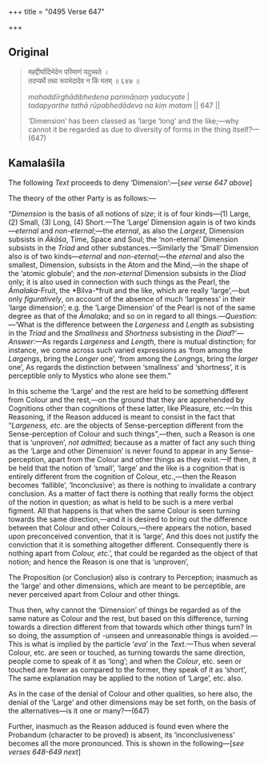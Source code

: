 +++
title = "0495 Verse 647"

+++
## Original 
>
> महद्दीर्घादिभेदेन परिमाणं यदुच्यते ।  
> तदप्यर्थे तथा रूपभेदादेव न किं मतम् ॥ ६४७ ॥ 
>
> *mahaddīrghādibhedena parimāṇaṃ yaducyate* \|  
> *tadapyarthe tathā rūpabhedādeva na kiṃ matam* \|\| 647 \|\| 
>
> ‘Dimension’ has been classed as ‘large ‘long’ and the like;—why cannot it be regarded as due to diversity of forms in the thing itself?—(647)



## Kamalaśīla

The following *Text* proceeds to deny ‘Dimension’:—[*see verse 647 above*]

The theory of the other Party is as follows:—

“*Dimension* is the basis of all notions of *size*; it is of four kinds—(1) Large, (2) Small, (3) Long, (4) Short.—The ‘Large’ Dimension again is of two kinds—*eternal* and *non-eternal*;—the *eternal*, as also the *Largest*, Dimension subsists in *Ākāśa*, Time, Space and Soul; the ‘non-eternal’ Dimension subsists in the *Triad* and other substances.—Similarly the ‘Small’ Dimension also is of two kinds—*eternal* and *non-eternal*;—the *eternal* and also the smallest, Dimension, subsists in the Atom and the Mind,—in the shape of the ‘atomic globule’; and the *non-eternal* Dimension subsists in the *Diad* only; it is also used in connection with such things as the Pearl, the *Āmalaka*-Fruit, the *Bilva-*fruit and the like, which are really ‘large’,—but only *figuratively*, on account of the absence of much ‘largeness’ in their ‘large dimension’; e.g. the ‘Large Dimension’ of the Pearl is not of the same degree as that of the *Āmalaka*; and so on in regard to all things.—*Question*:—‘What is the difference between the *Largeness* and *Length* as subsisting in the *Triad* and the *Smallness* and *Shortness* subsisting in the *Diad*?’—*Answer*:—As regards *Largeness* and *Length*, there is mutual distinction; for instance, we come across such varied expressions as ‘from among the *Large*ngs, bring the *Longer* one’, ‘from among the *Long*ngs, bring the *larger* one’, As regards the distinction between ‘smallness’ and ‘shortness’, it is perceptible only to Mystics who alone see them.”

In this scheme the ‘Large’ and the rest are held to be something different from Colour and the rest,—on the ground that they are apprehended by Cognitions other than cognitions of these latter, like Pleasure, etc.—In this Reasoning, if the Reason adduced is meant to consist in the fact that “*Largeness, etc*. are the objects of Sense-perception different from the Sense-perception of Colour and such things”,—then, such a Reason is one that is ‘unproven’, *not admitted*; because as a matter of fact any such thing as the ‘Large and other Dimension’ is never found to appear in any Sense-perception, apart from the Colour and other things as they exist.—If then, it be held that the notion of ‘small’, ‘large’ and the like is a cognition that is entirely different from the cognition of Colour, etc.,—then the Reason becomes ‘fallible’, ‘Inconclusive’; as there is nothing to invalidate a contrary conclusion. As a matter of fact there is nothing that really forms the object of the notion in question; as what is held to be such is a mere verbal figment. All that happens is that when the same Colour is seen turning towards the same direction,—and it is desired to bring out the difference between that Colour and other Colours,—there appears the notion, based upon preconceived convention, that it is ‘large’, And this does not justify the conviction that it is something altogether different. Consequently there is nothing apart from *Colour, etc*.’, that could be regarded as the object of that notion; and hence the Reason is one that is ‘unproven’,

The Proposition (or Conclusion) also is contrary to Perception; inasmuch as the ‘large’ and other dimensions, which are meant to be perceptible, are never perceived apart from Colour and other things.

Thus then, why cannot the ‘Dimension’ of things be regarded as of the same nature as Colour and the rest, but based on this difference, turning towards a direction different from that towards which other things turn? In so doing, the assumption of -unseen and unreasonable things is avoided.—This is what is implied by the particle ‘*eva*’ in the *Text*.—Thus when several Colour, etc. are seen or touched, as turning towards the same direction, people come to speak of it as ‘long’; and when the *Colour*, etc. seen or touched are fewer as compared to the former, they speak of it as ‘short’, The same explanation may be applied to the notion of ‘Large’, etc. also.

As in the case of the denial of Colour and other qualities, so here also, the denial of the ‘Large’ and other dimensions may be set forth, on the basis of the alternatives—is it one or many?—(647)

Further, inasmuch as the Reason adduced is found even where the Probandum (character to be proved) is absent, its ‘inconclusiveness’ becomes all the more pronounced. This is shown in the following—[*see verses 648-649 next*]


